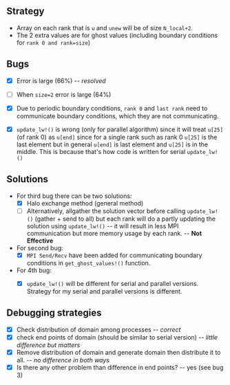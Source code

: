 ## Strategy
- Array on each rank that is `u` and `unew` will be of size `N_local+2`.
- The 2 extra values are for ghost values (including boundary conditions for `rank 0 and rank=size`)


## Bugs
- [x] Error is large (66%) -- *resolved*
- [ ] When `size=2` error is large (64%)
- [x] Due to periodic boundary conditions, `rank 0` and `last rank` need to communicate boundary conditions, which they are not communicating.
- [x] `update_lw!()` is wrong (only for parallel algorithm) since it will treat `u[25]` (of rank 0) as `u[end]` since for a single rank such as rank 0 `u[25]` is the last element but in general `u[end]` is last element and `u[25]` is in the middle. This is because that's how code is written for serial `update_lw!()`


## Solutions  
- For third bug there can be two solutions:
    - [x] Halo exchange method (general method)
    - [ ] Alternatively, allgather the solution vector before calling `update_lw!()` (gather + send to all) but each rank will do a partly updating the solution using `update_lw!()` -- it will result in less MPI communication but more memory usage by each rank.  -- **Not Effective**
- For second bug:
    - [x] `MPI Send/Recv` have been added for communicating boundary conditions in `get_ghost_values!()` function. 
- For 4th bug:
    - [x] `update_lw!()` will be different for serial and parallel versions. Strategy for my serial and parallel versions is different. 


## Debugging strategies
- [x] Check distribution of domain among processes -- *correct*
- [x] check end points of domain (should be similar to serial version) -- *little difference but matters*
- [x] Remove distribution of domain and generate domain then distribute it to all. -- *no difference in both ways*
- [x] Is there any other problem than difference in end points? -- yes (see bug 3)